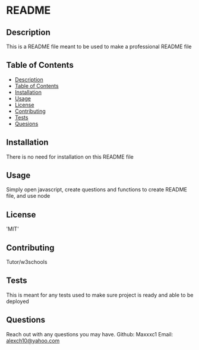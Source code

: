 # README


## Description
This is a README file meant to be used to make a professional README file

## Table of Contents
- [Description](#description)
- [Table of Contents](#tableOfContents)
- [Installation](#installation)
- [Usage](#usage)
- [License](#license)
- [Contributing](#contributing)
- [Tests](#tests)
- [Quesions](#questions)

## Installation
There is no need for installation on this README file

## Usage
Simply open javascript, create questions and functions to create README file, and use node
[](https://youtu.be/KCbUTO1Yhuk)

## License
'MIT'

## Contributing
Tutor/w3schools


## Tests
This is meant for any tests used to make sure project is ready and able to be deployed

## Questions
Reach out with any questions you may have.
Github: Maxxxc1
Email: alexch10@yahoo.com
